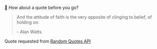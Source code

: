 📣 How about a quote before you go?

> And the attitude of faith is the very opposite of clinging to belief, of holding on.
>
> <p>- Alan Watts</p>

Quote requested from [Random Quotes API](https://github.com/lukePeavey/quotable)
